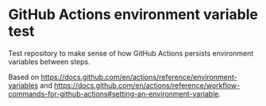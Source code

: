 # GitHub Actions environment variable test

Test repository to make sense of how GitHub Actions persists environment variables between steps.

Based on https://docs.github.com/en/actions/reference/environment-variables and https://docs.github.com/en/actions/reference/workflow-commands-for-github-actions#setting-an-environment-variable.

